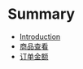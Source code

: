 # Summary

* [Introduction](README.md)
* [商品查看](communityshop/lookproduct.md )
* [订单金额](order/ordermoney.md )
